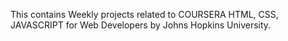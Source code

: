 This contains Weekly projects related to COURSERA HTML, CSS, JAVASCRIPT for Web Developers by Johns Hopkins University.
